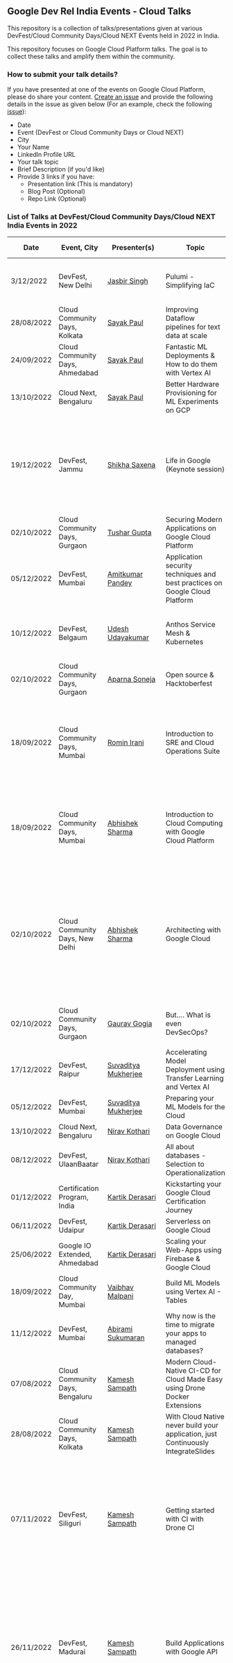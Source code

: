 ## Google Dev Rel India Events - Cloud Talks
This repository is a collection of talks/presentations given at various DevFest/Cloud Community Days/Cloud NEXT Events held in 2022 in India. 

This repository focuses on Google Cloud Platform talks. The goal is to collect these talks and amplify them within the community. 

### How to submit your talk details?
If you have presented at one of the events on Google Cloud Platform, please do share your content. [Create an issue](https://github.com/rominirani/google-devfest-india-2022-cloud/issues/new) and provide the following details in the issue as given below (For an example, check the following [issue](https://github.com/rominirani/google-devfest-india-2022-cloud/issues/1)):
- Date
- Event (DevFest or Cloud Community Days or Cloud NEXT)
- City
- Your Name
- LinkedIn Profile URL
- Your talk topic
- Brief Description (if you'd like)
- Provide 3 links if you have:
  - Presentation link (This is mandatory)
  - Blog Post (Optional)
  - Repo Link (Optional)

### List of Talks at DevFest/Cloud Community Days/Cloud NEXT India Events in 2022

| Date | Event, City | Presenter(s) | Topic | Talk Description | Links |
|---|---|---|---|---|---|
| 3/12/2022 | DevFest, New Delhi | [Jasbir Singh](https://www.linkedin.com/in/jasbir84/) | Pulumi - Simplifying IaC | Overview of Pulumi, its architecture and demonstration. | [Presentation](https://docs.google.com/presentation/d/1QRm5HZw45JteBUFJxZHxMeCSYRnmDW2Cn8J1rYhOLhw/edit#slide=id.g19a4f8f8f75_0_6)<br>[Repo](https://github.com/jasbir84/GDGDevFest2022-Delhi)<br>[Blog Post](https://medium.com/google-cloud/devfest-2022-delhi-experience-4cf4043e6e5e)|
| 28/08/2022 | Cloud Community Days, Kolkata | [Sayak Paul](https://www.linkedin.com/in/sayak-paul/) | Improving Dataflow pipelines for text data at scale |  | [Presentation](https://docs.google.com/presentation/d/1EAn4_pNZzt0_8mz_VAuccSySU3DpNoYN5X04amvkbC0/edit?usp=sharing)|
| 24/09/2022 | Cloud Community Days, Ahmedabad | [Sayak Paul](https://www.linkedin.com/in/sayak-paul/) | Fantastic ML Deployments & How to do them with Vertex AI |  | [Presentation](https://bit.ly/ccd-ahm-deck)<br>[Repo](https://github.com/sayakpaul/ccd-ahm-2022)|
| 13/10/2022 | Cloud Next, Bengaluru | [Sayak Paul](https://www.linkedin.com/in/sayak-paul/) | Better Hardware Provisioning for ML Experiments on GCP |  | [Presentation](https://github.com/carted/cloud-next-22-terraform/blob/main/slides/Cloud%20Next%202022%20-%20Sayak.pdf)<br>[Repo](https://github.com/carted/cloud-next-22-terraform)|
| 19/12/2022 | DevFest, Jammu | [Shikha Saxena](https://www.linkedin.com/in/shikha-saxena30/) | Life in Google (Keynote session) | The session was about life in Google, opportunities in Google for early career / startups, How Google Developer group can add value | [Presentation](https://docs.google.com/presentation/d/1dWXSMrIl4PHZUeJmEz4vReZvF5B91e95qwn4ps-2irM/edit#slide=id.g1bbdaaebf67_0_6948)|
| 02/10/2022 | Cloud Community Days, Gurgaon | [Tushar Gupta](https://www.linkedin.com/in/tusharguptag/) | Securing Modern Applications on Google Cloud Platform |  | [Presentation](https://docs.google.com/presentation/d/152TnsUujYLGD1ffRbVZEWDfDxP9xfUVYgiMqKaIclwg/edit?usp=sharing)|
| 05/12/2022 | DevFest, Mumbai | [Amitkumar Pandey](https://www.linkedin.com/in/amitkumarpandeyme/) | Application security techniques and best practices on Google Cloud Platform |  | [Presentation](https://github.com/pamitk/DevFestMumbai/blob/main/Application%20Security%20Techniques%20-%20DevFest%20Mumbai%20Dec%202022.pdf)|
| 10/12/2022 | DevFest, Belgaum | [Udesh Udayakumar](https://www.linkedin.com/in/udesh-udayakumar/) | Anthos Service Mesh & Kubernetes | An introduction to Anthos Service Mesh and Kubernetes | [Presentation](https://docs.google.com/presentation/d/1U2oKBd15DyetorpCwRLIPjQ1-9JyyOe98XflKnaFO4Y/edit?usp=sharing)|
| 02/10/2022 | Cloud Community Days, Gurgaon | [Aparna Soneja](https://www.linkedin.com/in/aparna-35066b191/) | Open source & Hacktoberfest | | [Presentation](https://docs.google.com/presentation/d/1heTOG-SUR2YyivYbNk5YbTx9SvppLWClTp2YvgQA2hs/edit?usp=sharing)|
| 18/09/2022 | Cloud Community Days, Mumbai | [Romin Irani](https://www.linkedin.com/in/iromin/) | Introduction to SRE and Cloud Operations Suite | A brief introduction to principles of Site Reliability Engineering and overview of Google Cloud Operations Suite | [Presentation](https://drive.google.com/file/d/1mv5aNjWyiZhTsJjPGwEMB13aRvHAZW95/view?usp=sharing)|
| 18/09/2022 | Cloud Community Days, Mumbai | [Abhishek Sharma](https://www.linkedin.com/in/abhisheksharma7389/) | Introduction to Cloud Computing with Google Cloud Platform | Overview of Cloud Computing & career  opportunities in this field with reference to Google Cloud. | [Presentation](https://docs.google.com/presentation/d/1T_JSFhm5YcUs7bawFTOdbvC-uI83X6grO_n1EmyWxKE/edit?usp=sharing&resourcekey=0-ONx_-GQ5ALNfBSQqPfmAfw)|
| 02/10/2022 | Cloud Community Days, New Delhi | [Abhishek Sharma](https://www.linkedin.com/in/abhisheksharma7389/) | Architecting with Google Cloud | A brief introduction to basic principles of Cloud native architecture and overview of different Google Cloud Services with introduction to Google Cloud Architecture Diagramming tool. | [Presentation](https://docs.google.com/presentation/d/1ul16kL7QBtV-0NZSokP6E_iwZ0hzncj0/edit?usp=sharing&ouid=104714664335510081087&rtpof=true&sd=true)|
| 02/10/2022 | Cloud Community Days, Gurgaon | [Gaurav Gogia](https://linkedin.com/in/gaurav-gogia) | But…. What is even DevSecOps? | Overview of DevSecOps, tools of the trade, and use cases | [Presentation](https://1drv.ms/p/s!AjhUHZpDcRgThdwoXKvcOV_M-SL51Q)|
| 17/12/2022 | DevFest, Raipur | [Suvaditya Mukherjee](https://www.linkedin.com/in/suvadityamukherjee/) | Accelerating Model Deployment using Transfer Learning and Vertex AI | | [Presentation](https://bit.ly/tf-vertex-ai)<br/>[Repo](https://github.com/suvadityamuk/Devfest-Raipur-22)<br/>[Blog Post](https://medium.com/google-cloud/accelerating-model-deployment-using-transfer-learning-and-vertex-ai-6ee6cc7332e9)|
| 05/12/2022 | DevFest, Mumbai | [Suvaditya Mukherjee](https://www.linkedin.com/in/suvadityamukherjee/) | Preparing your ML Models for the Cloud | | [Presentation](https://bit.ly/cloud-ml-22)|
| 13/10/2022 | Cloud Next, Bengaluru | [Nirav Kothari](https://www.linkedin.com/in/iniravkothari/) | Data Governance on Google Cloud |  | [Presentation](https://docs.google.com/presentation/d/18l7w5TUN8cm_ZYe8NsQo6-8v5nBMVwotOnHKqNa4ftY/edit?usp=sharing&resourcekey=0-vffr_7DlV-M0yeHj79PAcw)|
| 08/12/2022 | DevFest, UlaanBaatar | [Nirav Kothari](https://www.linkedin.com/in/iniravkothari/) | All about databases - Selection to Operationalization |  | [Presentation](https://docs.google.com/presentation/d/15ve8N0d21xDCSQP6svfpb9aFYskDV-u9/edit?usp=sharing&ouid=113134168822208668234&rtpof=true&sd=true)|
| 01/12/2022 | Certification Program, India | [Kartik Derasari](https://www.linkedin.com/in/kartikderasari/) | Kickstarting your Google Cloud Certification Journey |  | [Presentation](https://docs.google.com/presentation/d/1FiZC6sdu4tsrVkJAUQrJ0-bKGMeCvfRkI2JSu5acghk/edit?usp=sharing)|
| 06/11/2022 | DevFest, Udaipur | [Kartik Derasari](https://www.linkedin.com/in/kartikderasari/) | Serverless on Google Cloud |  | [Presentation](https://docs.google.com/presentation/d/13_kLqUCzaYIBz7EY8-m1mdHuWi5Tbyaris8Jxr5k1A8/edit?usp=sharing)|
| 25/06/2022 | Google IO Extended, Ahmedabad | [Kartik Derasari](https://www.linkedin.com/in/kartikderasari/) | Scaling your Web-Apps using Firebase & Google Cloud |  | [Presentation](https://docs.google.com/presentation/d/1f6wsimYKlW5b9TeAzHCPHpf1MGGSivu2ZjEQb5xJvuI/edit?usp=sharing)|
| 18/09/2022 | Cloud Community Day, Mumbai | [Vaibhav Malpani](https://www.linkedin.com/in/ivaibhavmalpani/) | Build ML Models using Vertex AI - Tables |  | [Presentation](https://docs.google.com/presentation/d/12b35b9ifPKv3sIQxXWvtnk3UVsoRAOQO/edit?usp=sharing&ouid=103691695454264324088&rtpof=true&sd=true)|
| 11/12/2022 | DevFest, Mumbai | [Abirami Sukumaran](https://www.linkedin.com/in/abiramisukumaran/) | Why now is the time to migrate your apps to managed databases? |  | [Presentation](https://docs.google.com/presentation/d/1JnNG0w47i6VkHwwU1sjNHcfJsaK2Z72PDmHykphEK4A/edit)|
| 07/08/2022 | Cloud Community Days, Bengaluru | [Kamesh Sampath](https://www.linkedin.com/in/kameshsampath/) | Modern Cloud-Native CI-CD for Cloud Made Easy using Drone Docker Extensions |  | [Presentation](https://slidr.io/kameshsampath/modern-ci-made-easy-with-drone-desktop-docker-extension)|
| 28/08/2022 | Cloud Community Days, Kolkata | [Kamesh Sampath](https://www.linkedin.com/in/kameshsampath/) | With Cloud Native never build your application, just Continuously IntegrateSlides | | [Presentation](https://slidr.io/kameshsampath/with-cloud-native-never-build-your-application-just-continuously-integrate)|
| 07/11/2022 | DevFest, Siliguri | [Kamesh Sampath](https://www.linkedin.com/in/kameshsampath/) | Getting started with CI with Drone CI | A __slideless__ live coding, showing how to build a REST API with __golang__. Use __Drone CI__ to add Continuous Integration and testing as part of the developement process.|[Presentation](https://docs.google.com/presentation/d/1cVGMjx8ZFmC7cxf9KUw3uGpqGSp_GxNAK8QxHzH9LO4/edit?usp=sharing)|
| 26/11/2022 | DevFest, Madurai | [Kamesh Sampath](https://www.linkedin.com/in/kameshsampath/) | Build Applications with Google API | A __slideless__ live coding on how to build __gRPC__ streaming application using __golang__ which uses __Google Cloud API__, deploy the same onto __Google CloudRun__ using Harness CI pipelines.|[Presentation](https://docs.google.com/presentation/d/1K59-GgORpOUPNqkgqFTgn6bnhdcZnSQ0n-j9BeMcMXY/edit?usp=sharing)|
| 17/12/2022 | DevFest, Ahmedabad | [Kamesh Sampath](https://www.linkedin.com/in/kameshsampath/) | Build Applications with Google API | A __slideless__ live coding on how how to build __gRPC__ streaming application using __golang__ which uses __Google Cloud API__, deploy the same onto __Google CloudRun__ using Harness CI pipelines. |[Presentation](https://docs.google.com/presentation/d/1K59-GgORpOUPNqkgqFTgn6bnhdcZnSQ0n-j9BeMcMXY/edit?usp=sharing)|
| 12/10/2022 | Cloud Next'22, Bengaluru | [Vijaykumar Jangamashetti](https://www.linkedin.com/in/vijaykumarpj), Raman Bansal, Sanghmitra Johri | Guide to Build Inclusive Products | How can you develop a product which is more inclusive? | [Presentation](https://drive.google.com/file/d/1c2_YwsnwGFOIyV95Js72ypOv8LDs-6MJ/view?usp=share_link)|
| 12/10/2022 | Cloud Next'22, Bengaluru | [Prashanth Subrahmanyam](https://linkedin.com/in/ksprashu) | Building a serverless event-driven web app in under 10 mins | In this talk, we’ll take a use case, break it down into composable pieces, and build an end-to-end application using the Google Cloud serverless portfolio of products. | [Presentation](https://assets.swoogo.com/uploads/2087852-633a59d429a69.pdf)<br/>[Video](https://www.youtube.com/watch?v=WUjBckEAb7Q)|
| 05/12/2022 | DevFest, Mumbai | [Sakshi Khandelwal](https://www.linkedin.com/in/sakshikhandelwal276/) | Let's flow with Dataflow | Overview of Dataflow, use-case architecture, and demonstration. | [Presentation](https://docs.google.com/presentation/d/1m-mmedBe1zv-woHGf6GSon6hs9KTecGV/edit#slide=id.p1)<br/>[Blog](https://sakshikhandelwal276.medium.com/lets-flow-with-dataflow-4559bbc6d221)|
| 10/09/2022 | Cloud Community Days, Indore | [Anubhav Singh](https://linkedin.com/in/xprilion) | Let’s Design a high availability ML heavy Cloud solution architecture | | [Presentation](https://xpri.dev/high-availability-ml-system)<br/>[Blog](https://xprilion.com/high-availability-ml-deployments/)<br/>[Repo](https://github.com/xprilion/dummy-topology-loadtest)|
| 18/09/2022 | Cloud Community Days, Mumbai | [Anubhav Singh](https://linkedin.com/in/xprilion) | Cloud Costs Optimization: a story of $3000 to $150, at 10x the performance | | [Presentation](https://xpri.dev/cloud-costs-story)|
| 15/10/2022 | DevFest, Mysuru | [Anubhav Singh](https://linkedin.com/in/xprilion) | Finding insights in centuries-old photos - A Google Cloud AI Story | | [Presentation](https://xpri.dev/gcp-nytimes)<br/>[Video](https://youtu.be/BWP8B63g_I0)|
| 19/11/2022 | DevFest, Gandhinagar | [Anubhav Singh](https://linkedin.com/in/xprilion) | Cloud is all you need | | [Presentation](https://xpri.dev/cloud-is-all-you-need)|
